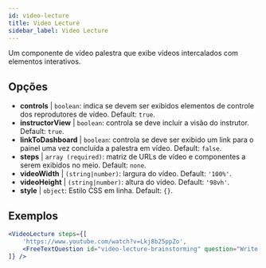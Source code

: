 ```yaml
---
id: video-lecture 
title: Video Lecture
sidebar_label: Video Lecture
---
```


Um componente de vídeo palestra que exibe vídeos intercalados com elementos interativos.

## Opções

* __controls__ | `boolean`: indica se devem ser exibidos elementos de controle dos reprodutores de vídeo. Default: `true`.
* __instructorView__ | `boolean`: controla se deve incluir a visão do instrutor. Default: `true`.
* __linkToDashboard__ | `boolean`: controla se deve ser exibido um link para o painel uma vez concluída a palestra em vídeo. Default: `false`.
* __steps__ | `array (required)`: matriz de URLs de vídeo e componentes a serem exibidos no meio. Default: `none`.
* __videoWidth__ | `(string|number)`: largura do vídeo. Default: `'100%'`.
* __videoHeight__ | `(string|number)`: altura do vídeo. Default: `'98vh'`.
* __style__ | `object`: Estilo CSS em linha. Default: `{}`.


## Exemplos

```jsx live
<VideoLecture steps={[
    'https://www.youtube.com/watch?v=Lkj8b25ppZo',
    <FreeTextQuestion id="video-lecture-brainstorming" question="Write down a few ideas of how one could enrich video lectures using other ISLE components" />
]} />
```

